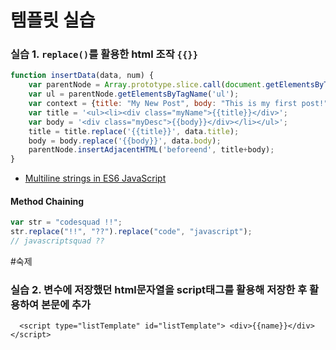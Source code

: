 # 템플릿 실습

### 실습 1. `replace()`를 활용한 html 조작 `{{}}`
```javascript
function insertData(data, num) {
    var parentNode = Array.prototype.slice.call(document.getElementsByTagName('section'))[num];
    var ul = parentNode.getElementsByTagName('ul');
    var context = {title: "My New Post", body: "This is my first post!"};
    var title = '<ul><li><div class="myName">{{title}}</div>';
    var body = '<div class="myDesc">{{body}}</div></li></ul>';
    title = title.replace('{{title}}', data.title);
    body = body.replace('{{body}}', data.body);
    parentNode.insertAdjacentHTML('beforeend', title+body);
}
```
* [Multiline strings in ES6 JavaScript](https://jack.ofspades.com/multiline-strings-in-es6-javascript/)

#### Method Chaining
```javascript
var str = "codesquad !!";
str.replace("!!", "??").replace("code", "javascript");
// javascriptsquad ??
```

#숙제 
### 실습 2. 변수에 저장했던 html문자열을 script태그를 활용해 저장한 후 활용하여 본문에 추가 
```
  <script type="listTemplate" id="listTemplate"> <div>{{name}}</div>
</script>
``` 
